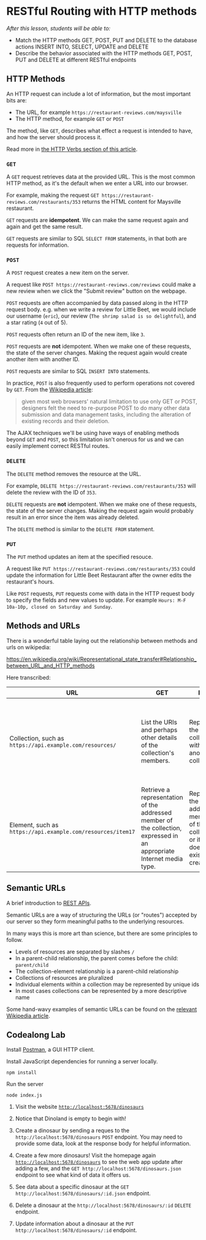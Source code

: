 # RESTful Routing with HTTP methods

_After this lesson, students will be able to:_

*   Match the HTTP methods GET, POST, PUT and DELETE to the database actions INSERT INTO, SELECT, UPDATE and DELETE
*   Describe the behavior associated with the HTTP methods GET, POST, PUT and DELETE at different RESTful endpoints

## HTTP Methods

An HTTP request can include a lot of information, but the most important bits are:

*   The URL, for example `https://restaurant-reviews.com/maysville`
*   The HTTP method, for example `GET` or `POST`

The method, like `GET`, describes what effect a request is intended to have, and how the server should process it.

Read more in [the HTTP Verbs section of this article](https://code.tutsplus.com/tutorials/a-beginners-guide-to-http-and-rest--net-16340).

### `GET`

A `GET` request retrieves data at the provided URL. This is the most common HTTP method, as it's the default when we enter a URL into our browser.

For example, making the request `GET https://restaurant-reviews.com/restaurants/353` returns the HTML content for Maysville restaurant.

`GET` requests are **idempotent**. We can make the same request again and again and get the same result.

`GET` requests are similar to SQL `SELECT FROM` statements, in that both are requests for information.

### `POST`

A `POST` request creates a new item on the server.

A request like `POST https://restaurant-reviews.com/reviews` could make a new review when we click the "Submit review" button on the webpage.

`POST` requests are often accompanied by data passed along in the HTTP request body. e.g. when we write a review for Little Beet, we would include our username (`eric`), our review (`The shrimp salad is so delightful`), and a star rating (`4` out of 5).

`POST` requests often return an ID of the new item, like `3`.

`POST` requests are **not** idempotent. When we make one of these requests, the state of the server changes. Making the request again would create another item with another ID.

`POST` requests are similar to SQL `INSERT INTO` statements.

In practice, `POST` is also frequently used to perform operations not covered by `GET`. From the [Wikipedia article](<https://en.wikipedia.org/wiki/POST_(HTTP)>):

> given most web browsers' natural limitation to use only GET or POST, designers felt the need to re-purpose POST to do many other data submission and data management tasks, including the alteration of existing records and their deletion.

The AJAX techniques we'll be using have ways of enabling methods beyond `GET` and `POST`, so this limitation isn't onerous for us and we can easily implement correct RESTful routes.

### `DELETE`

The `DELETE` method removes the resource at the URL.

For example, `DELETE https://restaurant-reviews.com/restaurants/353` will delete the review with the ID of `353`.

`DELETE` requests are **not** idempotent. When we make one of these requests, the state of the server changes. Making the request again would probably result in an error since the item was already deleted.

The `DELETE` method is similar to the `DELETE FROM` statement.

### `PUT`

The `PUT` method updates an item at the specified resouce.

A request like `PUT https://restaurant-reviews.com/restaurants/353` could update the information for Little Beet Restaurant after the owner edits the restaurant's hours.

Like `POST` requests, `PUT` requests come with data in the HTTP request body to specify the fields and new values to update. For example `Hours: M-F 10a-10p, closed on Saturday and Sunday`.

## Methods and URLs

There is a wonderful table laying out the relationship between methods and urls on wikipedia:

https://en.wikipedia.org/wiki/Representational_state_transfer#Relationship_between_URL_and_HTTP_methods

Here transcribed:

| URL                                                         | GET                                                                                                                   | PUT                                                                                 | PUT                                            | POST                                                                                                                         | DELETE                                         |
| ----------------------------------------------------------- | --------------------------------------------------------------------------------------------------------------------- | ----------------------------------------------------------------------------------- | ---------------------------------------------- | ---------------------------------------------------------------------------------------------------------------------------- | ---------------------------------------------- |
| Collection, such as `https://api.example.com/resources/`    | List the URIs and perhaps other details of the collection's members.                                                  | Replace the entire collection with another collection.                              | Not generally used                             | Create a new entry in the collection. The new entry's URI is assigned automatically and is usually returned by the operation | Delete the entire collection.                  |
| Element, such as `https://api.example.com/resources/item17` | Retrieve a representation of the addressed member of the collection, expressed in an appropriate Internet media type. | Replace the addressed member of the collection, or if it does not exist, create it. | Update the addressed member of the collection. | Not generally used. Treat the addressed member as a collection in its own right and create a new entry within it             | Delete the addressed member of the collection. |

## Semantic URLs

A brief introduction to [REST APIs](https://dev.to/benhayehudi/a-brief-introduction-to-rest-apis-172).

Semantic URLs are a way of structuring the URLs (or "routes") accepted by our server so they form meaningful paths to the underlying resources.

In many ways this is more art than science, but there are some principles to follow.

*   Levels of resources are separated by slashes `/`
*   In a parent-child relationship, the parent comes before the child: `parent/child`
*   The collection-element relationship is a parent-child relationship
*   Collections of resources are pluralized
*   Individual elements within a collection may be represented by unique ids
*   In most cases collections can be represented by a more descriptive name

Some hand-wavy examples of semantic URLs can be found on the [relevant Wikipedia article](https://en.wikipedia.org/wiki/Semantic_URL#Structure).

## Codealong Lab

Install [Postman](https://www.getpostman.com/), a GUI HTTP client.

Install JavaScript dependencies for running a server locally.

```
npm install
```

Run the server

```
node index.js
```

1.  Visit the website [`http://localhost:5678/dinosaurs`](http://localhost:5678/dinosaurs)

2.  Notice that Dinoland is empty to begin with!

3.  Create a dinosaur by sending a reques to the `http://localhost:5678/dinosaurs` `POST` endpoint. You may need to provide some data, look at the response body for helpful information.

4.  Create a few more dinosaurs! Visit the homepage again [`http://localhost:5678/dinosaurs`](http://localhost:5678/dinosaurs) to see the web app update after adding a few, and the `GET http://localhost:5678/dinosaurs.json` endpoint to see what kind of data it offers us.

5.  See data about a specific dinosaur at the `GET http://localhost:5678/dinosaurs/:id.json` endpoint.

6.  Delete a dinosaur at the `http://localhost:5678/dinosaurs/:id` `DELETE` endpoint.

7.  Update information about a dinosaur at the `PUT http://localhost:5678/dinosaurs/:id` endpoint.
